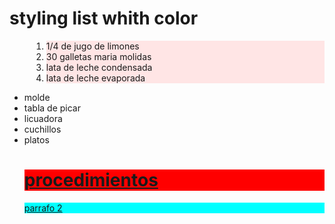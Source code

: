 <!DOCTYPE html>
<html>
<head>
<style>
ol{
 backgrud:#ff9999;
 paddig.20px
}
ul{
  background:#3399ff,
}
ol li{
 background:#ffe5e5;
 color:blue,
 padding:5px;
 margin-left:35;
}

ul il{
background:#cce5ff;
color:darkblue;
margin:5px
}
</style>
</head>
<body>

</style>
</head>
<body>

</style>
</head>
<body>

<h1>styling list whith color</h1>

<ol>
<li>1/4 de jugo de limones</li>
<li>30 galletas maria molidas</li>
<li>lata de leche condensada</li>
<li>lata de leche evaporada</li>
</ol>

<ul>
<li>molde</li>
<li>tabla de picar</li>
<li>licuadora</li>
<li>cuchillos</li>
<li>platos</li>
<u>

<h1 style="background-color:red;">procedimientos</h1>

<p style="background-color:aqua;">
parrafo 2
</p>

<body>
<html>
